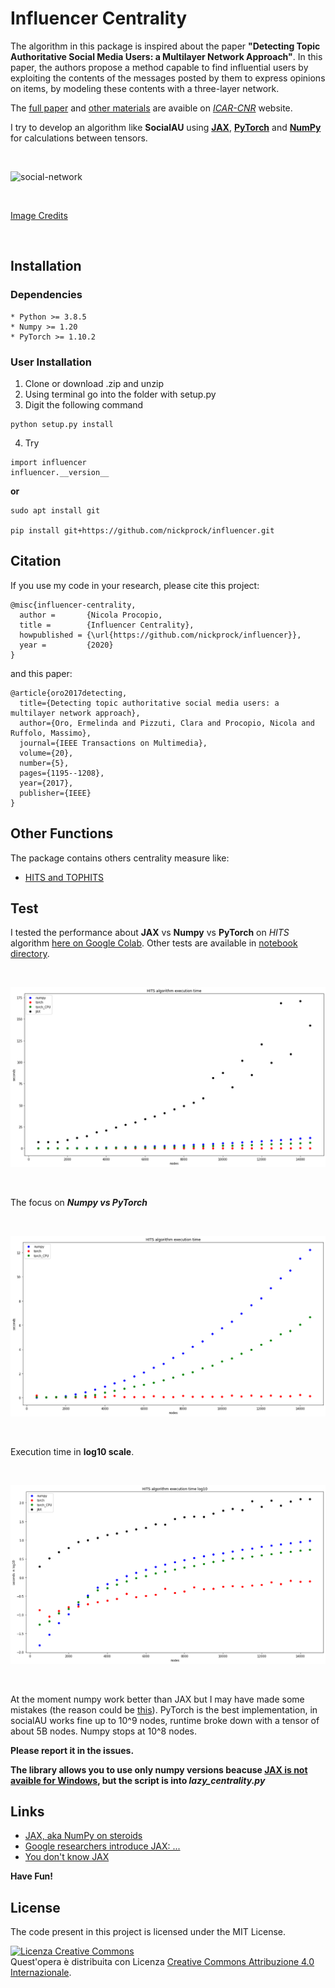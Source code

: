 # Influencer Centrality

The algorithm in this package is inspired about the paper **"Detecting Topic Authoritative Social Media Users: a
Multilayer Network Approach"**.
In this paper, the authors propose a method capable to find influential users by exploiting the contents of the messages posted by them to express opinions on items, by modeling these contents with a three-layer network.

The [full paper](http://staff.icar.cnr.it/pizzuti/pubblicazioni/IEEETM2017.pdf) and [other materials](http://staff.icar.cnr.it/pizzuti/codice/SocialAU/readme.html) are avaible on [*ICAR-CNR*](https://www.icar.cnr.it/) website.

I try to develop an algorithm like **SocialAU** using [**JAX**](https://github.com/google/jax), [**PyTorch**](https://pytorch.org/) and [**NumPy**](https://numpy.org/) for calculations between tensors.

<br>

![social-network](https://www.icar.cnr.it/wp-content/uploads/2018/01/SocialCommerce.png)

<br>

[Image Credits](https://www.icar.cnr.it/progetti/social-commerce/)

<br>

## Installation

### Dependencies

```
* Python >= 3.8.5
* Numpy >= 1.20
* PyTorch >= 1.10.2
```

### User Installation

1. Clone or download .zip and unzip
2. Using terminal go into the folder with setup.py
3. Digit the following command
```
python setup.py install
```
4. Try
```
import influencer
influencer.__version__
```

**or**

```
sudo apt install git

pip install git+https://github.com/nickprock/influencer.git

```
## Citation

If you use my code in your research, please cite this project:
```
@misc{influencer-centrality,
  author =       {Nicola Procopio,
  title =        {Influencer Centrality},
  howpublished = {\url{https://github.com/nickprock/influencer}},
  year =         {2020}
}
```
and this paper:
```
@article{oro2017detecting,
  title={Detecting topic authoritative social media users: a multilayer network approach},
  author={Oro, Ermelinda and Pizzuti, Clara and Procopio, Nicola and Ruffolo, Massimo},
  journal={IEEE Transactions on Multimedia},
  volume={20},
  number={5},
  pages={1195--1208},
  year={2017},
  publisher={IEEE}
}
```

## Other Functions

The package contains others centrality measure like:
* [HITS and TOPHITS](https://en.wikipedia.org/wiki/HITS_algorithm)

## Test

I tested the performance about **JAX** vs **Numpy** vs **PyTorch** on *HITS* algorithm [here on Google Colab](https://colab.research.google.com/drive/1q4hpkp1Wqb7qEZIY6_EgHBaOt5E3zp6i?usp=sharing).
Other tests are available in [notebook directory](https://github.com/nickprock/influencer/tree/master/notebook).

<br>

![exe_time](https://github.com/nickprock/influencer/blob/master/img/exeTime.png)

<br>

The focus on ***Numpy vs PyTorch*** 

<br>

![focus_on](https://github.com/nickprock/influencer/blob/master/img/focus.png)

<br>

Execution time in **log10 scale**. 

<br>

![focus_on](https://github.com/nickprock/influencer/blob/master/img/exeTimeLog.png)

<br>

At the moment numpy work better than JAX but I may have made some mistakes (the reason could be [this](https://stackoverflow.com/questions/51177788/cupy-is-slower-than-numpy)).
PyTorch is the best implementation, in socialAU works fine up to 10^9 nodes, runtime broke down with a tensor of about 5B nodes. Numpy stops at 10^8 nodes.

**Please report it in the issues.**


**The library allows you to use only numpy versions beacuse [JAX is not avaible for Windows](https://github.com/google/jax#installation), but the script is into *lazy_centrality.py***

## Links

* [JAX, aka NumPy on steroids](https://iaml.it/blog/jax-intro-english)
* [Google researchers introduce JAX: ...](https://hub.packtpub.com/google-researchers-introduce-jax-a-tensorflow-like-framework-for-generating-high-performance-code-from-python-and-numpy-machine-learning-programs/)
* [You don't know JAX](https://colinraffel.com/blog/you-don-t-know-jax.html)


 **Have Fun!**

License
---
The code present in this project is licensed under the MIT License.

<a rel="license" href="http://creativecommons.org/licenses/by-sa/4.0/"><img alt="Licenza Creative Commons" style="border-width:0" src="https://i.creativecommons.org/l/by-sa/4.0/88x31.png" /></a><br />Quest'opera è distribuita con Licenza <a rel="license" href="http://creativecommons.org/licenses/by-sa/4.0/">Creative Commons Attribuzione 4.0 Internazionale</a>.
